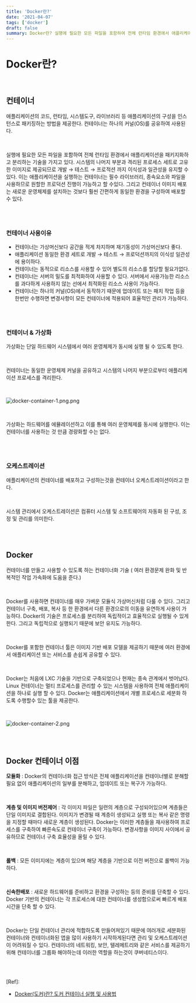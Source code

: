 ```yaml
---
title: 'Docker란?'
date: '2021-04-07'
tags: ['docker']
draft: false
summary: Docker란? 실행에 필요한 모든 파일을 포함하여 전체 런타임 환경에서 애플리케이션을 패키지화하고 분리하는 기술을 가지고 있다.
---
```


# Docker란?

<br />

## 컨테이너

애플리케이션의 코드, 런타임, 시스템도구, 라이브러리 등 애플리케이션의 구성을 인스턴스로 패키징하는 방법을 제공한다. 컨테이너는 하나의 커널(OS)를 공유하여 사용된다. <br />

<br />

실행에 필요한 모든 파일을 포함하여 전체 런타임 환경에서 애플리케이션을 패키지화하고 분리하는 기술을 가지고 있다. 시스템의 나머지 부분과 격리된 프로세스 세트로 고유한 이미지로 제공되므로 개발 → 테스트 → 프로적션 까지 이식성과 일관성을 유지할 수 있다. 이는 애플리케이션을 실행하는 컨테이너는 필수 라이브러리, 종속요소와 파일을 사용하므로 원할한 프로덕션 진행이 가능하고 할 수있다. 그리고 컨테이너 이미지 배포는 새로운 운영체제를 설치하는 것보다 훨씬 간편하게 동일한 환경을 구성하여 배포할 수 있다. <br />

<br /><br />

### 컨테이너 사용이유

- 컨테이너는 가상머신보다 공간을 적게 차지하며 재기동성이 가상머신보다 좋다.
- 애플리케이션 동일한 환경 세트로 개발 → 테스트 → 프로덕션까지의 이식성 일관성에 용이하다.
- 컨테이너는 동적으로 리소스를 사용할 수 있어 별도의 리소스를 할당할 필요가없다.
- 컨테이너는 서버의 밀도를 최적화하여 사용할 수 있다. 서버에서 사용가능한 리소스를 과다하게 사용하지 않는 선에서 최적화된 리소스 사용이 가능하다.
- 컨테이너는 하나의 커널(OS)에서 동작하기 때문에 업데이트 또는 패치 작업 등을 한번만 수행하면 변경사항이 모든 컨테이너에 적용되어 효율적인 관리가 가능하다.

<br /><br />

### 컨테이너 & 가상화

가상화는 단일 하드웨어 시스템에서 여러 운영체제가 동시에 실행 될 수 있도록 한다. <br />

<br />

컨테이너는 동일한 운영체제 커널을 공유하고 시스템의 나머지 부분으로부터 애플리케이션 프로세스를 격리한다. <br />

<br />

![docker-container-1.png.png](/static/images/posts/docker-container-1.png)

<br />

가상화는 하드웨어를 에뮬레이션하고 이를 통해 여러 운영체제를 동시에 실행한다. 이는 컨테이너를 사용하는 것 만큼 경량화할 수는 없다. <br />

<br /><br />

### 오케스트레이션

애플리케이션의 컨테이너를 배포하고 구성하는것을 컨테이너 오케스트레이션이라고 한다. <br />

<br />

시스템 관리에서 오케스트레이션은 컴퓨터 시스템 및 소프트웨어의 자동화 된 구성, 조정 및 관리를 의미한다. <br />

<br /><br />

## Docker

컨테이너를 만들고 사용할 수 있도록 하는 컨테이너화 기술 ( 여러 환경문제 완화 및 반복적인 작업 가속화에 도움을 준다.) <br />

<br />

Docker를 사용하면 컨테이너를 매우 가벼운 모듈식 가상머신처럼 다룰 수 있다. 그리고 컨테이너 구축, 배포, 복사 등 한 환경에서 다른 환경으로의 이동을 유연하게 사용이 가능하다. Docker의 기술은 프로세스를 분리하여 독립적이고 효율적으로 실행될 수 있게한다. 그리고 독립적으로 실행되기 때문에 보안 유지도 가능하다. <br />

<br />

Docker를 포함한 컨테이너 툴은 이미지 기반 배포 모델을 제공하기 때문에 여러 환경에서 애플리케이션 또는 서비스를 손쉽게 공유할 수 있다. <br />

<br />

Docker는 처음에 LXC 기술을 기반으로 구축되었으나 현재는 종속 관계에서 벗어났다. Linux 컨테이너는 멀티 프로세스를 관리할 수 있는 시스템을 사용하여 전체 애플리케이션을 하나로 실행 할 수 있다. Docker는 애플리케이션에서 개별 프로세스로 세분화 하도록 수행할수 있는 툴을 제공한다. <br />

<br />

![docker-container-2.png](/static/images/posts/docker-container-2.png)

<br /><br />

## Docker 컨테이너 이점

**모듈화** : Docker의 컨테이너화 접근 방식은 전체 애플리케이션을 컨테이너별로 분해할 필요 없이 애플리케이션의 일부를 분해하고, 업데이트 또는 복구가 가능하다. <br />

<br />

**계층 및 이미지 버전제어** : 각 이미지 파일은 일련의 계층으로 구성되어있으며 계층들은 단일 이미지로 결합된다. 이미지가 변경될 때 계층이 생성되고 실행 또는 복사 같은 명령을 지정할 때마다 새로운 계층이 생성된다. Docker는 이러한 계층들을 재사용하여 프로세스를 구축하여 빠른속도로 컨테이너 구축이 가능하다. 변경사항을 이미지 사이에서 공유하므로 컨테이너 구축 효율성을 올릴 수 있다. <br />

<br />

**롤백** : 모든 이미지에는 계층이 있으며 해당 계층을 기반으로 이전 버전으로 롤백이 가능하다. <br />

<br />

**신속한배포** : 새로운 하드웨어를 준비하고 환경을 구성하는 등의 준비를 단축할 수 있다. Docker 기반의 컨테이너는 각 프로세스에 대한 컨테이너를 생성함으로써 빠르게 배포시간을 단축 할 수 있다. <br />

<br />

Docker는 단일 컨테이너 관리에 적합하도록 만들어져있기 때문에 여러개로 세분화된 컨테이너와 컨테이너화된 앱을 많이 사용하기 시작하게된다면 관리 및 오케스트레이션이 어려워질 수 있다. 컨테이너의 네트워킹, 보안, 텔레메트리와 같은 서비스를 제공하기위해 컨테이너를 그룹화 해야하는데 이러한 역할을 하는것이 쿠버네티스이다.

<br /><br />

[Ref]:

- [Docker(도커)란? 도커 컨테이너 실행 및 사용법](https://www.redhat.com/ko/topics/containers/what-is-docker)

<br /><br /><br />
